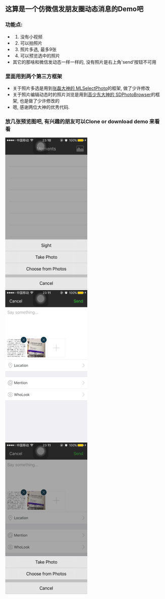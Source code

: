 ## 这算是一个仿微信发朋友圈动态消息的Demo吧 
### 功能点:
 * 1. 没有小视频
 * 2. 可以拍照片
 * 3. 照片多选, 最多9张
 * 4. 可以预览选中的照片
 * 其它的那啥和微信发动态一样一样的, 没有照片是右上角'send'按钮不可用
    
### 里面用到两个第三方框架
  * 关于照片多选是用到[张磊大神的 MLSelectPhoto](https://github.com/MakeZL)的框架, 做了少许修改
  * 关于照片编辑动态时的照片浏览是用到[高少东大神的 SDPhotoBrowser](https://github.com/gsdios)的框架, 也是做了少许修改的
  * 嗯, 感谢两位大神的优秀代码.
  
### 放几张预览图吧, 有兴趣的朋友可以Clone or download demo 来看看
<img src="IMAGE/IMG_1017.PNG?v=3&s=100" alt="GitHub" title="demo截图001" width="260" height="480"/>
<img src="IMAGE/IMG_1018.PNG?v=3&s=100" alt="GitHub" title="demo截图002" width="260" height="480"/>
<img src="IMAGE/IMG_1019.PNG?v=3&s=100" alt="GitHub" title="demo截图003" width="260" height="480"/>
